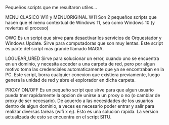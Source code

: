 Pequeños scripts que me resultaron utiles...

MENU CLASICO W11 y MENUORIGINAL W11
Son 2 pequeños scripts que hacen que el menu contextual de Windows 11, sea como Windows 10 (y reviertas el proceso)

OWO
Es un script que sirve para desactivar los servicios de Orquestador y Windows Update. Sirve para computadoras que son muy lentas. Este script es parte del script mas grande llamado MAGIA.

LOGUEAR_URED
Sirve para solucionar un error, cuando uno se encuentra en un dominio, y necesita acceder a una carpeta de red, pero por algun motivo toma las credenciales automaticamente que ya se encontraban en la PC.
Este script, borra cualquier conexion que existiera previamente, luego genera la unidad de red y abre el explorador en dicha carpeta.

PROXY ON/OFF
Es un pequeño script que sirve para que algun usuario pueda tner rapidamente la opcion de unirse a un proxy o no (o cambiar de proxy de ser necesario). 
De acuerdo a las necesidades de los usuarios dentro de algun dominio, a veces es necesario poder entrar y salir para realizar diversas tareas (wifi x ej). Esto es una solucion rapida.
La version actualizada de esto se encuentra en el script SITU.
